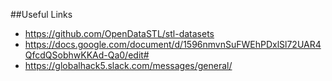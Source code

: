 

##Useful Links
- https://github.com/OpenDataSTL/stl-datasets
- https://docs.google.com/document/d/1596nmvnSuFWEhPDxlSl72UAR4QfcdQSobhwKKAd-Qa0/edit#
- https://globalhack5.slack.com/messages/general/